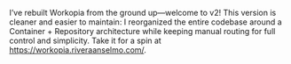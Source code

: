 I’ve rebuilt Workopia from the ground up—welcome to v2! This version is cleaner and easier to maintain: I reorganized the entire codebase around a Container + Repository architecture while keeping manual routing for full control and simplicity. Take it for a spin at https://workopia.riveraanselmo.com/.
